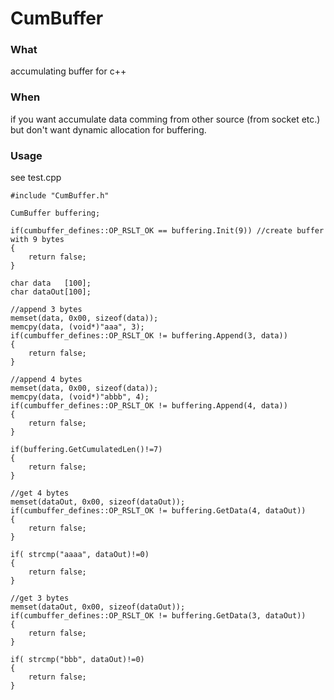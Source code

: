 # CumBuffer #

### What ###

accumulating buffer for c++ 

### When ###

if you want accumulate data comming from other source (from socket etc.) but don't want dynamic allocation for buffering.

### Usage ###

see test.cpp

    #include "CumBuffer.h"

    CumBuffer buffering;
    
    if(cumbuffer_defines::OP_RSLT_OK == buffering.Init(9)) //create buffer with 9 bytes
    {
        return false; 
    } 
    
    char data   [100];
    char dataOut[100];
    
    //append 3 bytes 
    memset(data, 0x00, sizeof(data));
    memcpy(data, (void*)"aaa", 3);
    if(cumbuffer_defines::OP_RSLT_OK != buffering.Append(3, data))
    {
        return false;
    }

    //append 4 bytes
    memset(data, 0x00, sizeof(data));
    memcpy(data, (void*)"abbb", 4);
    if(cumbuffer_defines::OP_RSLT_OK != buffering.Append(4, data))
    {
        return false;
    }

    if(buffering.GetCumulatedLen()!=7) 
    {
        return false;
    }

    //get 4 bytes
    memset(dataOut, 0x00, sizeof(dataOut));
    if(cumbuffer_defines::OP_RSLT_OK != buffering.GetData(4, dataOut))
    {
        return false;
    }

    if( strcmp("aaaa", dataOut)!=0)
    {
        return false;
    }
    
    //get 3 bytes
    memset(dataOut, 0x00, sizeof(dataOut));
    if(cumbuffer_defines::OP_RSLT_OK != buffering.GetData(3, dataOut))
    {
        return false;
    }

    if( strcmp("bbb", dataOut)!=0)
    {
        return false;
    }


